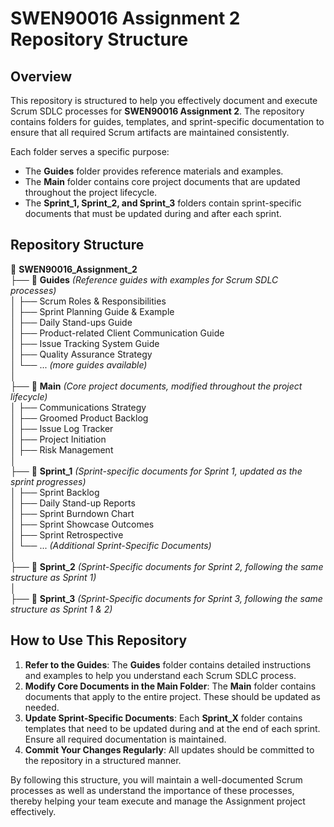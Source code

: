 # SWEN90016 Assignment 2 Repository Structure

## Overview
This repository is structured to help you effectively document and execute Scrum SDLC processes for **SWEN90016 Assignment 2**. The repository contains folders for guides, templates, and sprint-specific documentation to ensure that all required Scrum artifacts are maintained consistently.

Each folder serves a specific purpose:
- The **Guides** folder provides reference materials and examples.
- The **Main** folder contains core project documents that are updated throughout the project lifecycle.
- The **Sprint_1, Sprint_2, and Sprint_3** folders contain sprint-specific documents that must be updated during and after each sprint.

## Repository Structure

📁 **SWEN90016_Assignment_2**  
 ├── 📁 **Guides** *(Reference guides with examples for Scrum SDLC processes)*  
 │   ├── Scrum Roles & Responsibilities  
 │   ├── Sprint Planning Guide & Example  
 │   ├── Daily Stand-ups Guide  
 │   ├── Product-related Client Communication Guide  
 │   ├── Issue Tracking System Guide  
 │   ├── Quality Assurance Strategy  
 │   └── ... *(more guides available)*  
 │  
 ├── 📁 **Main** *(Core project documents, modified throughout the project lifecycle)*  
 │   ├── Communications Strategy  
 │   ├── Groomed Product Backlog  
 │   ├── Issue Log Tracker  
 │   ├── Project Initiation  
 │   ├── Risk Management  
 │  
 ├── 📁 **Sprint_1** *(Sprint-specific documents for Sprint 1, updated as the sprint progresses)*  
 │   ├── Sprint Backlog  
 │   ├── Daily Stand-up Reports  
 │   ├── Sprint Burndown Chart  
 │   ├── Sprint Showcase Outcomes  
 │   ├── Sprint Retrospective  
 │   └── ... *(Additional Sprint-Specific Documents)*  
 │  
 ├── 📁 **Sprint_2** *(Sprint-Specific documents for Sprint 2, following the same structure as Sprint 1)*  
 │  
 ├── 📁 **Sprint_3** *(Sprint-Specific documents for Sprint 3, following the same structure as Sprint 1 & 2)*  
  
## How to Use This Repository
1. **Refer to the Guides**: The **Guides** folder contains detailed instructions and examples to help you understand each Scrum SDLC process.
2. **Modify Core Documents in the Main Folder**: The **Main** folder contains documents that apply to the entire project. These should be updated as needed.
3. **Update Sprint-Specific Documents**: Each **Sprint_X** folder contains templates that need to be updated during and at the end of each sprint. Ensure all required documentation is maintained.
4. **Commit Your Changes Regularly**: All updates should be committed to the repository in a structured manner.

By following this structure, you will maintain a well-documented Scrum processes as well as understand the importance of these processes, thereby helping your team execute and manage the Assignment project effectively.
